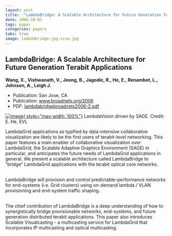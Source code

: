 ```yaml
---
layout: post
title: '"LambdaBridge: A Scalable Architecture for Future Generation Terabit Applications"'
date: 2006-10-01
tags: paper
categories: papers
tabs: true
image: lambdabridge.jpg-srcw.jpg
---
```


## LambdaBridge: A Scalable Architecture for Future Generation Terabit Applications
**Wang, X., Vishwanath, V., Jeong, B., Jagodic, R., He, E., Renambot, L., Johnson, A., Leigh J.**
- Publication: San Jose, CA
- Publication: www.broadnets.org/2006
- PDF: [lambdabridgebroadnets2006-2.pdf](/documents/lambdabridgebroadnets2006-2.pdf)


[![image](https://www.evl.uic.edu/output/originals/lambdabridge.jpg-srcw.jpg){:style="max-width: 100%"}](https://www.evl.uic.edu/output/originals/lambdabridge.jpg-srcw.jpg)
LambdaVision driven by SAGE.
Credit: E. He, EVL

LambdaGrid applications as typified by data-intensive collaborative visualization are likely to be the first users of terabit-level networking. This paper features a main enabler of collaborative visualization over LambdaGrid, the Scalable Adaptive Graphics Environment (SAGE) in particular, and anticipates the future needs of LambdaGrid applications in general. We present a scalable architecture called LambdaBridge to &ldquo;bridge&rdquo; LambdaGrid applications with the terabit optical core networks.<br><br>

LambdaBridge will provision and control predictable-performance networks for end-systems (i.e. Grid clusters) using on-demand lambda / VLAN provisioning and end-system traffic shaping.<br><br>

The chief contribution of LambdaBridge is a deep understanding of how to synergistically bridge provisionable networks, end-systems, and future generation distributed terabit applications. This paper also introduces Scalable Visualcasting - a multicasting service for LambdaGrid that incorporates IP multicasting and optical multicasting.